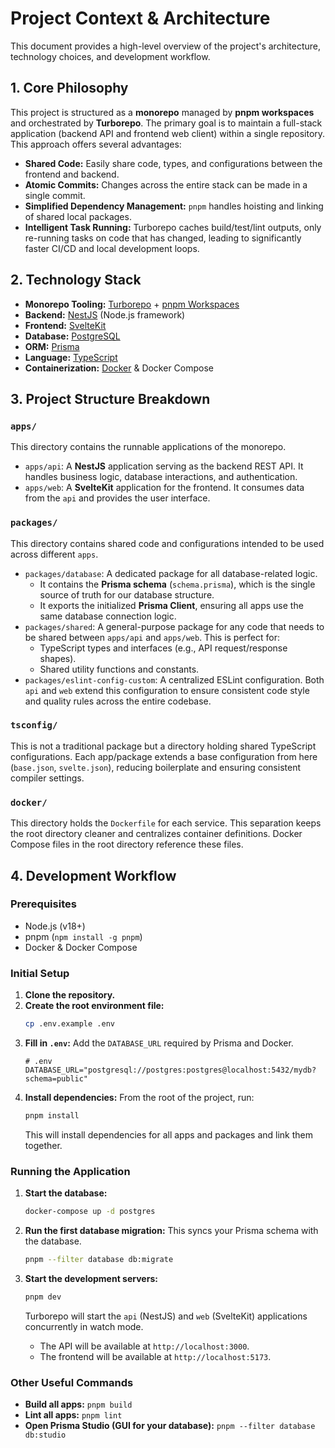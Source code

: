 # Project Context & Architecture

This document provides a high-level overview of the project's architecture, technology choices, and development workflow.

## 1. Core Philosophy

This project is structured as a **monorepo** managed by **pnpm workspaces** and orchestrated by **Turborepo**. The primary goal is to maintain a full-stack application (backend API and frontend web client) within a single repository. This approach offers several advantages:

-   **Shared Code:** Easily share code, types, and configurations between the frontend and backend.
-   **Atomic Commits:** Changes across the entire stack can be made in a single commit.
-   **Simplified Dependency Management:** `pnpm` handles hoisting and linking of shared local packages.
-   **Intelligent Task Running:** Turborepo caches build/test/lint outputs, only re-running tasks on code that has changed, leading to significantly faster CI/CD and local development loops.

## 2. Technology Stack

-   **Monorepo Tooling:** [Turborepo](https://turbo.build/repo) + [pnpm Workspaces](https://pnpm.io/workspaces)
-   **Backend:** [NestJS](https://nestjs.com/) (Node.js framework)
-   **Frontend:** [SvelteKit](https://kit.svelte.dev/)
-   **Database:** [PostgreSQL](https://www.postgresql.org/)
-   **ORM:** [Prisma](https://www.prisma.io/)
-   **Language:** [TypeScript](https://www.typescriptlang.org/)
-   **Containerization:** [Docker](https://www.docker.com/) & Docker Compose

## 3. Project Structure Breakdown

### `apps/`

This directory contains the runnable applications of the monorepo.

-   `apps/api`: A **NestJS** application serving as the backend REST API. It handles business logic, database interactions, and authentication.
-   `apps/web`: A **SvelteKit** application for the frontend. It consumes data from the `api` and provides the user interface.

### `packages/`

This directory contains shared code and configurations intended to be used across different `apps`.

-   `packages/database`: A dedicated package for all database-related logic.
    -   It contains the **Prisma schema** (`schema.prisma`), which is the single source of truth for our database structure.
    -   It exports the initialized **Prisma Client**, ensuring all apps use the same database connection logic.
-   `packages/shared`: A general-purpose package for any code that needs to be shared between `apps/api` and `apps/web`. This is perfect for:
    -   TypeScript types and interfaces (e.g., API request/response shapes).
    -   Shared utility functions and constants.
-   `packages/eslint-config-custom`: A centralized ESLint configuration. Both `api` and `web` extend this configuration to ensure consistent code style and quality rules across the entire codebase.

### `tsconfig/`

This is not a traditional package but a directory holding shared TypeScript configurations. Each app/package extends a base configuration from here (`base.json`, `svelte.json`), reducing boilerplate and ensuring consistent compiler settings.

### `docker/`

This directory holds the `Dockerfile` for each service. This separation keeps the root directory cleaner and centralizes container definitions. Docker Compose files in the root directory reference these files.

## 4. Development Workflow

### Prerequisites

-   Node.js (v18+)
-   pnpm (`npm install -g pnpm`)
-   Docker & Docker Compose

### Initial Setup

1.  **Clone the repository.**
2.  **Create the root environment file:**
    ```bash
    cp .env.example .env
    ```
3.  **Fill in `.env`:** Add the `DATABASE_URL` required by Prisma and Docker.
    ```env
    # .env
    DATABASE_URL="postgresql://postgres:postgres@localhost:5432/mydb?schema=public"
    ```
4.  **Install dependencies:** From the root of the project, run:
    ```bash
    pnpm install
    ```
    This will install dependencies for all apps and packages and link them together.

### Running the Application

1.  **Start the database:**
    ```bash
    docker-compose up -d postgres
    ```
2.  **Run the first database migration:** This syncs your Prisma schema with the database.
    ```bash
    pnpm --filter database db:migrate
    ```
3.  **Start the development servers:**
    ```bash
    pnpm dev
    ```
    Turborepo will start the `api` (NestJS) and `web` (SvelteKit) applications concurrently in watch mode.

    -   The API will be available at `http://localhost:3000`.
    -   The frontend will be available at `http://localhost:5173`.

### Other Useful Commands

-   **Build all apps:** `pnpm build`
-   **Lint all apps:** `pnpm lint`
-   **Open Prisma Studio (GUI for your database):** `pnpm --filter database db:studio`